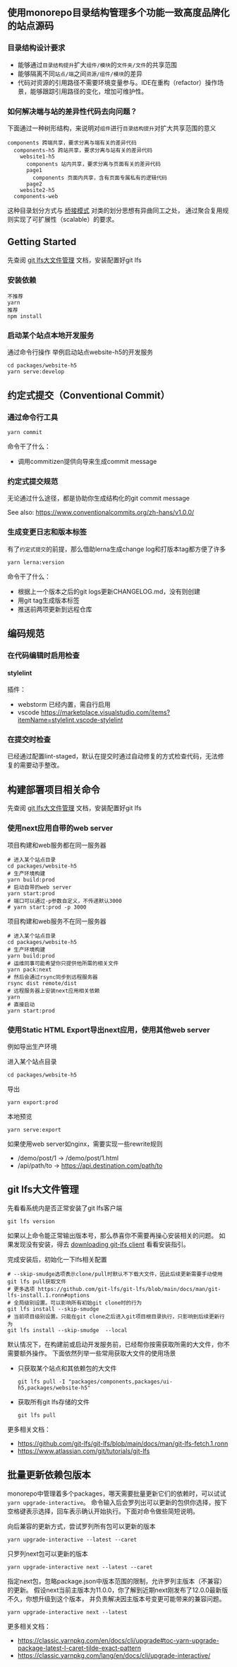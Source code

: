 ## 使用monorepo目录结构管理多个功能一致高度品牌化的站点源码


### 目录结构设计要求
- 能够通过`目录结构提升`扩大`组件/模块`的`文件夹/文件`的共享范围
- 能够隔离不同`站点/端`之间`资源/组件/模块`的差异
- 代码对资源的引用路径不需要环境变量参与。IDE在重构（refactor）操作场景，能够跟踪引用路径的变化，增加可维护性。

### 如何解决端与站的差异性代码去向问题？

下面通过一种树形结构，来说明对`组件`进行`目录结构提升`对扩大共享范围的意义
```text
components 跨端共享，要求分离与端有关的差异代码
  components-h5 跨站共享，要求分离与站有关的差异代码
    website1-h5
      components 站内共享，要求分离与页面有关的差异代码
      page1
        components 页面内共享，含有页面专属私有的逻辑代码
      page2
    website2-h5
  components-web
```
这种目录划分方式与 [桥接模式](https://blog.csdn.net/lmb55/article/details/51044078) 对类的划分思想有异曲同工之处，
通过聚合复用规则实现了可扩展性（scalable）的要求。

## Getting Started

先查阅 [git lfs大文件管理](#git-lfs) 文档，安装配置好git lfs

### 安装依赖
```shell
不推荐
yarn
推荐
npm install
```

### 启动某个站点本地开发服务
通过命令行操作
举例启动站点website-h5的开发服务
```shell
cd packages/website-h5
yarn serve:develop
```

## 约定式提交（Conventional Commit）
### 通过命令行工具
```shell
yarn commit
```
命令干了什么：
- 调用commitizen提供向导来生成commit message

### 约定式提交规范

无论通过什么途径，都是协助你生成结构化的git commit message

See also: https://www.conventionalcommits.org/zh-hans/v1.0.0/

### 生成变更日志和版本标签
有了`约定式提交`的前提，那么借助lerna生成change log和打版本tag都方便了许多
```shell
yarn lerna:version
```
命令干了什么：
- 根据上一个版本之后的git logs更新CHANGELOG.md，没有则创建
- 用git tag生成版本标签
- 推送前两项更新到远程仓库

## 编码规范
### 在代码编辑时启用检查


#### stylelint
插件：
- webstorm 已经内置，需自行启用
- vscode https://marketplace.visualstudio.com/items?itemName=stylelint.vscode-stylelint

### 在提交时检查
已经通过配置lint-staged，默认在提交时通过自动修复的方式检查代码，无法修复的需要动手整改。

## 构建部署项目相关命令

先查阅 [git lfs大文件管理](#git-lfs) 文档，安装配置好git lfs

### 使用next应用自带的web server
项目构建和web服务都在同一服务器
```shell
# 进入某个站点目录
cd packages/website-h5
# 生产环境构建
yarn build:prod
# 启动自带的web server
yarn start:prod
# 端口可以通过-p参数自定义，不传递默认3000
# yarn start:prod -p 3000
```

项目构建和web服务不在同一服务器
```shell
# 进入某个站点目录
cd packages/website-h5
# 生产环境构建
yarn build:prod
# 运维同事可能希望你只提供他所需的相关文件
yarn pack:next
# 然后会通过rsync同步到远程服务器
rsync dist remote/dist
# 远程服务器上安装next应用相关依赖
yarn
# 直接启动
yarn start:prod
```

### 使用Static HTML Export导出next应用，使用其他web server
例如导出生产环境

进入某个站点目录
```shell
cd packages/website-h5
```
导出
```shell
yarn export:prod
```
本地预览
```shell
yarn serve:export
```
如果使用web server如nginx，需要实现一些rewrite规则
- /demo/post/1 -> /demo/post/1.html
- /api/path/to -> https://api.destination.com/path/to

## git lfs大文件管理 <a name="git-lfs" />
先看看系统内是否正常安装了git lfs客户端
```shell
git lfs version
```
如果以上命令能正常输出版本号，那么恭喜你不需要再操心安装相关的问题。
如果发现没有安装，得去 [downloading git-lfs client](https://github.com/git-lfs/git-lfs#downloading) 看看安装指引。

完成安装后，初始化一下lfs相关配置
```shell
# --skip-smudge选项表示clone/pull时默认不下载大文件，因此后续更新需要手动使用git lfs pull获取文件
# 更多选项 https://github.com/git-lfs/git-lfs/blob/main/docs/man/git-lfs-install.1.ronn#options
# 全局级别设置。可以影响所有初始git clone时的行为
git lfs install --skip-smudge
# 当前项目级别设置。只能在git clone之后进入git项目根目录执行，只影响到后续更新行为
git lfs install --skip-smudge  --local
```

默认情况下，在构建前或启动开发服务前，已经帮你按需获取所需的大文件，你不需要额外操作。
下面依然列举一些常用获取大文件的使用场景
- 只获取某个站点和其依赖包的大文件
  ```shell
  git lfs pull -I "packages/components,packages/ui-h5,packages/website-h5"
  ```
- 获取所有git lfs存储的文件
  ```shell
  git lfs pull
  ```

更多相关文档：
- https://github.com/git-lfs/git-lfs/blob/main/docs/man/git-lfs-fetch.1.ronn
- https://www.atlassian.com/git/tutorials/git-lfs

## 批量更新依赖包版本
monorepo中管理着多个packages，哪天需要批量更新它们的依赖时，可以试试`yarn upgrade-interactive`。
命令输入后会罗列出可以更新的包供你选择，按下空格键表示选择，回车表示确认开始执行。下面对命令做些简短说明。

向后兼容的更新方式，尝试罗列所有包可以更新的版本
```shell
yarn upgrade-interactive --latest --caret
```

只罗列next包可以更新的版本
```shell
yarn upgrade-interactive next --latest --caret
```

指定next包，忽略package.json中版本范围的限制，允许罗列主版本（不兼容）的更新。
假设next当前主版本为11.0.0，你了解到近期next刚发布了12.0.0最新版不久，你想升级到这个版本，
并负责解决因主版本号变更可能带来的兼容问题。
```shell
yarn upgrade-interactive next --latest
```

更多相关文档：
- https://classic.yarnpkg.com/en/docs/cli/upgrade#toc-yarn-upgrade-package-latest-l-caret-tilde-exact-pattern
- https://classic.yarnpkg.com/lang/en/docs/cli/upgrade-interactive/


